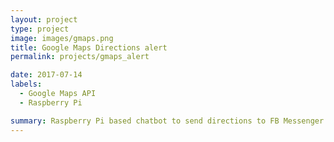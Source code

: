 ```yaml
---
layout: project
type: project
image: images/gmaps.png
title: Google Maps Directions alert
permalink: projects/gmaps_alert

date: 2017-07-14
labels:
  - Google Maps API
  - Raspberry Pi

summary: Raspberry Pi based chatbot to send directions to FB Messenger
---
```

